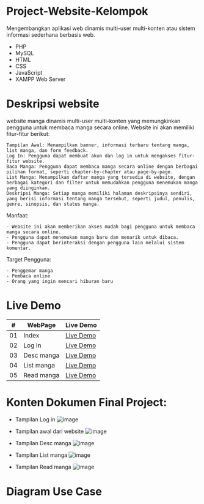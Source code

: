 # Project-Website-Kelompok
Mengembangkan aplikasi web dinamis multi-user multi-konten atau sistem informasi sederhana berbasis web.
- PHP
- MySQL
- HTML
- CSS
- JavaScript
- XAMPP Web Server

# Deskripsi website
website manga dinamis multi-user multi-konten yang memungkinkan pengguna untuk membaca manga secara online. Website ini akan memiliki fitur-fitur berikut:

    Tampilan Awal: Menampilkan banner, informasi terbaru tentang manga, list manga, dan form feedback.
    Log In: Pengguna dapat membuat akun dan log in untuk mengakses fitur-fitur website.
    Baca Manga: Pengguna dapat membaca manga secara online dengan berbagai pilihan format, seperti chapter-by-chapter atau page-by-page.
    List Manga: Menampilkan daftar manga yang tersedia di website, dengan berbagai kategori dan filter untuk memudahkan pengguna menemukan manga yang diinginkan.
    Deskripsi Manga: Setiap manga memiliki halaman deskripsinya sendiri, yang berisi informasi tentang manga tersebut, seperti judul, penulis, genre, sinopsis, dan status manga.
    
Manfaat:

    - Website ini akan memberikan akses mudah bagi pengguna untuk membaca manga secara online.
    - Pengguna dapat menemukan manga baru dan menarik untuk dibaca.
    - Pengguna dapat berinteraksi dengan pengguna lain melalui sistem komentar.

Target Pengguna:

    - Penggemar manga
    - Pembaca online
    - Orang yang ingin mencari hiburan baru

# Live Demo
|  #  | WebPage           | Live Demo                                                                                                      |
| :-: | ------------------|----------------------------------------------------------------------------------------------------------------|
| 01  | Index             | [Live Demo](https://thyrawynne.github.io/Project-Website-Kelompok/Project%20UAS/index.html)                    |
| 02  | Log In            | [Live Demo](https://thyrawynne.github.io/Project-Website-Kelompok/Project%20UAS/login.html)                    |
| 03  | Desc manga        | [Live Demo](https://thyrawynne.github.io/Project-Website-Kelompok/Project%20UAS/desc-manga.html)               |
| 04  | List manga        | [Live Demo](https://thyrawynne.github.io/Project-Website-Kelompok/Project%20UAS/manga.html)                    |
| 05  | Read manga        | [Live Demo](https://thyrawynne.github.io/Project-Website-Kelompok/Project%20UAS/read-manga.html)               |

# Konten Dokumen Final Project:
- Tampilan Log in
  ![image](https://github.com/thyrawynne/Project-Website-Kelompok/assets/130913231/4030d8fc-fc19-4574-8fd7-238f21d3565d)

- Tampilan awal dari website 
  ![image](https://github.com/thyrawynne/Project-Website-Kelompok/assets/130913231/f4fd39cc-a68a-41b4-8a71-fa6928d4da61)

- Tampilan Desc manga
  ![image](https://github.com/thyrawynne/Project-Website-Kelompok/assets/130913231/e893c869-ee09-448e-ae3e-3f056d0827d8)

 - Tampilan List manga
   ![image](https://github.com/thyrawynne/Project-Website-Kelompok/assets/130913231/8b7c5d4f-c36c-46a9-b14b-659b045a5fc7)

- Tampilan Read manga
  ![image](https://github.com/thyrawynne/Project-Website-Kelompok/assets/130913231/527a3896-e735-46e7-9b4c-aed0344430d0)

# Diagram Use Case

